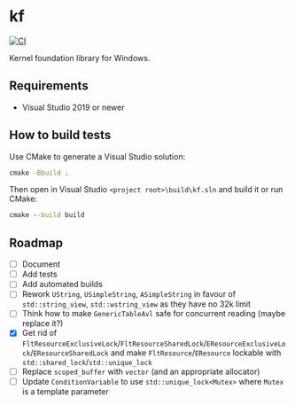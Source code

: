 # kf

[![CI](https://github.com/apriorit/kf/actions/workflows/ci.yml/badge.svg)](https://github.com/apriorit/kf/actions/workflows/ci.yml)

Kernel foundation library for Windows.

## Requirements
- Visual Studio 2019 or newer

## How to build tests
Use CMake to generate a Visual Studio solution:

```cmd
cmake -Bbuild .
```

Then open in Visual Studio `<project root>\build\kf.sln` and build it or run CMake:

```cmd
cmake --build build
```

## Roadmap 
- [ ] Document
- [ ] Add tests
- [ ] Add automated builds
- [ ] Rework `UString`, `USimpleString`, `ASimpleString` in favour of `std::string_view`, `std::wstring_view` as they have no 32k limit
- [ ] Think how to make `GenericTableAvl` safe for concurrent reading (maybe replace it?)
- [x] Get rid of `FltResourceExclusiveLock`/`FltResourceSharedLock`/`EResourceExclusiveLock`/`EResourceSharedLock` and make `FltResource`/`EResource` lockable with `std::shared_lock`/`std::unique_lock`
- [ ] Replace `scoped_buffer` with `vector` (and an appropriate allocator)
- [ ] Update `ConditionVariable` to use `std::unique_lock<Mutex>` where `Mutex` is a template parameter
